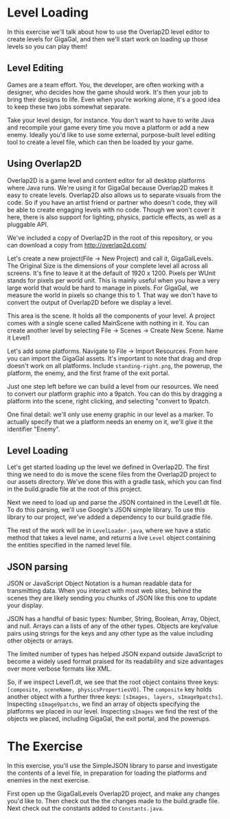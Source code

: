# Level Loading

In this exercise we'll talk about how to use the Overlap2D level editor to create levels for GigaGal, and then we'll start work on loading up those levels so you can play them!

## Level Editing

Games are a team effort. You, the developer, are often working with a designer, who decides how the game should work. It's then your job to bring their designs to life. Even when you're working alone, it's a good idea to keep these two jobs somewhat separate.

Take your level design, for instance. You don't want to have to write Java and recompile your game every time you move a platform or add a new enemy. Ideally you'd like to use some external, purpose-built level editing tool to create a level file, which can then be loaded by your game.


## Using Overlap2D

Overlap2D is a game level and content editor for all desktop platforms where Java runs. We're using it for GigaGal because Overlap2D makes it easy to create levels. Overlap2D also allows us to separate visuals from the code. So if you have an artist friend or partner who doesn't code, they will be able to create engaging levels with no code. Though we won't cover it here, there is also support for lighting, physics, particle effects, as well as a pluggable API.

We've included a copy of Overlap2D in the root of this repository, or you can download a copy from http://overlap2d.com/

Let's create a new project(File -> New Project) and call it, GigaGalLevels. The Original Size is the dimensions of your complete level all across all screens. It's fine to leave it at the default of 1920 x 1200. Pixels per WUnit stands for pixels per world unit. This is mainly useful when you have a very large world that would be hard to manage in pixels. For GigaGal, we measure the world in pixels so change this to 1. That way we don't have to convert the output of Overlap2D before we display a level.

This area is the scene. It holds all the components of your level. A project comes with a single scene called MainScene with nothing in it. You can create another level by selecting File -> Scenes -> Create New Scene. Name it Level1

Let's add some platforms. Navigate to File -> Import Resources. From here you can import the GigaGal assets. It's important to note that drag and drop doesn't work on all platforms. Include  `standing-right.png`, the powerup, the platform, the enemy, and the first frame of the exit portal.

Just one step left before we can build a level from our resources. We need to convert our platform graphic into a 9patch. You can do this by dragging a platform into the scene, right clicking, and selecting "convert to 9patch.

One final detail: we'll only use enemy graphic in our level as a marker. To actually specify that we a platform needs an enemy on it, we'll give it the identifier "Enemy".

## Level Loading

Let's get started loading up the level we defined in Overlap2D. The first thing we need to do is move the scene files from the Overlap2D project to our assets directory. We've done this with a gradle task, which you can find in the build.gradle file at the root of this project.

Next we need to load up and parse the JSON contained in the Level1.dt file. To do this parsing, we'll use Google's JSON simple library. To use this library to our project, we've added a dependency to our build.gradle file. 

The rest of the work will be in `LevelLoader.java`, where we have a static method that takes a level name, and returns a live `Level` object containing the entities specified in the named level file.
 
## JSON parsing

JSON or JavaScript Object Notation is a human readable data for transmitting data. When you interact with most web sites, behind the scenes they are likely sending you chunks of JSON like this one to update your display.

JSON has a handful of basic types: Number, String, Boolean, Array, Object, and null. Arrays can a lists of any of the other types. Objects are key/value pairs using strings for the keys and any other type as the value including other objects or arrays.

The limited number of types has helped JSON expand outside JavaScript to become a widely used format praised for its readability and size advantages over more verbose formats like XML.

So, if we inspect Level1.dt, we see that the root object contains three keys: `[composite, sceneName, physicsPropertiesVO]`. The `composite` key holds another object with a further three keys: `[sImages, layers, sImage9patchs]`. Inspecting `sImage9patchs`, we find an array of objects specifying the platforms we placed in our level. Inspecting `sImages` we find the rest of the objects we placed, including GigaGal, the exit portal, and the powerups.

# The Exercise

In this exercise, you'll use the SimpleJSON library to parse and investigate the contents of a level file, in preparation for loading the platforms and enemies in the next exercise.

First open up the GigaGalLevels Overlap2D project, and make any changes you'd like to. Then check out the the changes made to the build.gradle file. Next check out the constants added to `Constants.java`.


